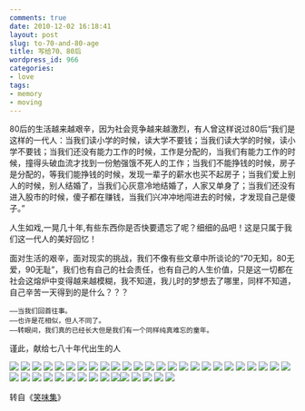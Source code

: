 ```yaml
---
comments: true
date: 2010-12-02 16:18:41
layout: post
slug: to-70-and-80-age
title: 写给70、80后
wordpress_id: 966
categories:
- love
tags:
- memory
- moving
---
```


80后的生活越来越艰辛，因为社会竞争越来越激烈，有人曾这样说过80后“我们是这样的一代人：当我们读小学的时候，读大学不要钱；当我们读大学的时候，读小学不要钱；当我们还没有能力工作的时候，工作是分配的，当我们有能力工作的时候，撞得头破血流才找到一份勉强饿不死人的工作；当我们不能挣钱的时候，房子是分配的，等我们能挣钱的时候，发现一辈子的薪水也买不起房子；当我们爱上别人的时候，别人结婚了，当我们心灰意冷地结婚了，人家又单身了；当我们还没有进入股市的时候，傻子都在赚钱，当我们兴冲冲地闯进去的时候，才发现自己是傻子。”



人生如戏,一晃几十年,有些东西你是否快要遗忘了呢？细细的品吧！这是只属于我们这一代人的美好回忆！

面对生活的艰辛，面对现实的挑战，我们不像有些文章中所谈论的“70无知，80无爱，90无耻”，我们也有自己的社会责任，也有自己的人生价值，只是这一切都在社会这熔炉中变得越来越模糊，我不知道，我儿时的梦想去了哪里，同样不知道，自己辛苦一天得到的是什么？？？


    
    
    —–当我们回首往事。     
    —–也许是花相似，但人不同了。    
    —–转眼间，我们真的已经长大但是我们有一个同样纯真难忘的童年。
    



谨此，献给七八十年代出生的人

![](http://dobila.info/wp-content/uploads/2010/12/8090_1.jpg)
![](http://dobila.info/wp-content/uploads/2010/12/8090_2-450x430.jpg)
![](http://dobila.info/wp-content/uploads/2010/12/8090_3.jpg)
![](http://dobila.info/wp-content/uploads/2010/12/8090_4-450x430.jpg)
![](http://dobila.info/wp-content/uploads/2010/12/8090_5-450x430.jpg)
![](http://dobila.info/wp-content/uploads/2010/12/8090_6-450x430.jpg)
![](http://dobila.info/wp-content/uploads/2010/12/8090_7.jpg)
![](http://dobila.info/wp-content/uploads/2010/12/8090_8-450x299.jpg)
![](http://dobila.info/wp-content/uploads/2010/12/8090_9-450x293.jpg)
![](http://dobila.info/wp-content/uploads/2010/12/8090_10.jpg)
![](http://dobila.info/wp-content/uploads/2010/12/8090_11.jpg)
![](http://dobila.info/wp-content/uploads/2010/12/8090_12-343x450.jpg)
![](http://dobila.info/wp-content/uploads/2010/12/8090_13-450x308.jpg)
![](http://dobila.info/wp-content/uploads/2010/12/8090_14.jpg)
![](http://dobila.info/wp-content/uploads/2010/12/8090_15-343x450.jpg)
![](http://dobila.info/wp-content/uploads/2010/12/8090_16-450x337.jpg)
![](http://dobila.info/wp-content/uploads/2010/12/8090_17-450x335.jpg)
![](http://dobila.info/wp-content/uploads/2010/12/8090_18-450x339.jpg)
![](http://dobila.info/wp-content/uploads/2010/12/8090_19-450x341.jpg)
![](http://dobila.info/wp-content/uploads/2010/12/8090_20-450x337.jpg)
![](http://dobila.info/wp-content/uploads/2010/12/8090_21-450x336.jpg)
![](http://dobila.info/wp-content/uploads/2010/12/8090_22-450x336.jpg)
![](http://dobila.info/wp-content/uploads/2010/12/8090_23-450x339.jpg)
![](http://dobila.info/wp-content/uploads/2010/12/8090_24.jpg)
![](http://dobila.info/wp-content/uploads/2010/12/8090_25.jpg)
![](http://dobila.info/wp-content/uploads/2010/12/8090_26.jpg)
![](http://dobila.info/wp-content/uploads/2010/12/8090_27.jpg)
![](http://dobila.info/wp-content/uploads/2010/12/8090_28-450x338.jpg)
![](http://dobila.info/wp-content/uploads/2010/12/8090_29-450x339.jpg)
![](http://dobila.info/wp-content/uploads/2010/12/8090_30.jpg)
![](http://dobila.info/wp-content/uploads/2010/12/8090_31-450x386.jpg)
![](http://dobila.info/wp-content/uploads/2010/12/8090_32.jpg)
![](http://dobila.info/wp-content/uploads/2010/12/8090_33.jpg)
![](http://dobila.info/wp-content/uploads/2010/12/8090_34-450x337.jpg)
![](http://dobila.info/wp-content/uploads/2010/12/8090_35.jpg)![](http://dobila.info/wp-content/uploads/2010/12/8090_36.jpg)
![](http://dobila.info/wp-content/uploads/2010/12/8090_37.jpg)
![](http://dobila.info/wp-content/uploads/2010/12/8090_38.jpg)
![](http://dobila.info/wp-content/uploads/2010/12/8090_39-189x450.jpg)
![](http://dobila.info/wp-content/uploads/2010/12/8090_40-334x450.jpg)

转自《[笑味集](http://laughing.org.ru)》
